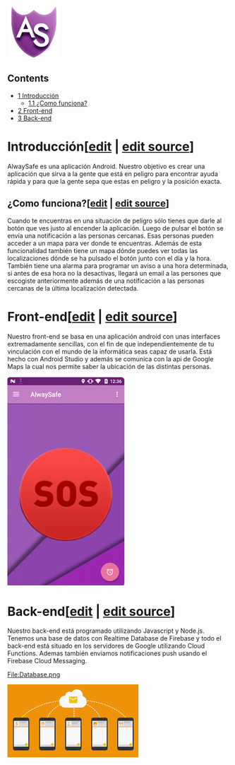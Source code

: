 [![Logo de AlwaySafe](images/MeteoestructuraAialat.png)](/pti/index.php/File:MeteoestructuraAialat.png "Logo de AlwaySafe")

## Contents

* [1 Introducción](#Introducci.C3.B3n)
  + [1.1 ¿Como funciona?](#.C2.BFComo_funciona.3F)
* [2 Front-end](#Front-end)
* [3 Back-end](#Back-end)

# Introducción[[edit](/pti/index.php?title=Categor%C3%ADa:AlwaysSafe&veaction=edit&section=1 "Edit section: Introducción") | [edit source](/pti/index.php?title=Categor%C3%ADa:AlwaysSafe&action=edit&section=1 "Edit section: Introducción")]

AlwaySafe es una aplicación Android. Nuestro objetivo es crear una aplicación que sirva a la gente que está en peligro para encontrar ayuda rápida y para que la gente sepa que estas en peligro y la posición exacta.

## ¿Como funciona?[[edit](/pti/index.php?title=Categor%C3%ADa:AlwaysSafe&veaction=edit&section=2 "Edit section: ¿Como funciona?") | [edit source](/pti/index.php?title=Categor%C3%ADa:AlwaysSafe&action=edit&section=2 "Edit section: ¿Como funciona?")]

Cuando te encuentras en una situación de peligro sólo tienes que darle al botón que ves justo al encender la aplicación. Luego de pulsar el botón se envía una notificación a las personas cercanas. Esas personas pueden acceder a un mapa para ver donde te encuentras.
Además de esta funcionalidad también tiene un mapa dónde puedes ver todas las localizaciones dónde se ha pulsado el botón junto con el día y la hora. También tiene una alarma para programar un aviso a una hora determinada, si antes de esa hora no la desactivas, llegará un email a las persones que escogiste anteriormente además de una notificación a las personas cercanas de la última localización detectada.

# Front-end[[edit](/pti/index.php?title=Categor%C3%ADa:AlwaysSafe&veaction=edit&section=3 "Edit section: Front-end") | [edit source](/pti/index.php?title=Categor%C3%ADa:AlwaysSafe&action=edit&section=3 "Edit section: Front-end")]

Nuestro front-end se basa en una aplicación android con unas interfaces extremadamente sencillas, con el fin de que independientemente de tu vinculación con el mundo de la informática seas capaz de usarla. Está hecho con Android Studio y además se comunica con la api de Google Maps la cual nos permite saber la ubicación de las distintas personas.

[![Front-end.png](images/Front-end.png)](/pti/index.php/File:Front-end.png)

# Back-end[[edit](/pti/index.php?title=Categor%C3%ADa:AlwaysSafe&veaction=edit&section=4 "Edit section: Back-end") | [edit source](/pti/index.php?title=Categor%C3%ADa:AlwaysSafe&action=edit&section=4 "Edit section: Back-end")]

Nuestro back-end está programado utilizando Javascript y Node.js. Tenemos una base de datos con Realtime Database de Firebase y todo el back-end está situado en los servidores de Google utilizando Cloud Functions. Ademas también enviamos notificaciones push usando el Firebase Cloud Messaging.

[File:Database.png](/pti/index.php?title=Special:Upload&wpDestFile=Database.png "File:Database.png")

[![FCM.png](images/FCM.png)](/pti/index.php/File:FCM.png)